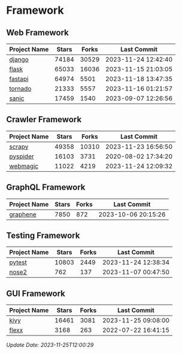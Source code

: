 # Framework

## Web Framework
| Project Name | Stars | Forks | Last Commit |
| ------------ | ----- | ----- | ----------- |
| [django](https://github.com/django/django) | 74184 | 30529 | 2023-11-24 12:42:40 |
| [flask](https://github.com/pallets/flask) | 65033 | 16036 | 2023-11-15 21:03:05 |
| [fastapi](https://github.com/tiangolo/fastapi) | 64974 | 5501 | 2023-11-18 13:47:35 |
| [tornado](https://github.com/tornadoweb/tornado) | 21333 | 5557 | 2023-11-16 01:21:57 |
| [sanic](https://github.com/sanic-org/sanic) | 17459 | 1540 | 2023-09-07 12:26:56 |

## Crawler Framework
| Project Name | Stars | Forks | Last Commit |
| ------------ | ----- | ----- | ----------- |
| [scrapy](https://github.com/scrapy/scrapy) | 49358 | 10310 | 2023-11-23 16:56:50 |
| [pyspider](https://github.com/binux/pyspider) | 16103 | 3731 | 2020-08-02 17:34:20 |
| [webmagic](https://github.com/code4craft/webmagic) | 11022 | 4219 | 2023-11-24 12:09:32 |

## GraphQL Framework
| Project Name | Stars | Forks | Last Commit |
| ------------ | ----- | ----- | ----------- |
| [graphene](https://github.com/graphql-python/graphene) | 7850 | 872 | 2023-10-06 20:15:26 |

## Testing Framework
| Project Name | Stars | Forks | Last Commit |
| ------------ | ----- | ----- | ----------- |
| [pytest](https://github.com/pytest-dev/pytest) | 10803 | 2449 | 2023-11-24 12:38:34 |
| [nose2](https://github.com/nose-devs/nose2) | 762 | 137 | 2023-11-07 00:47:50 |

## GUI Framework
| Project Name | Stars | Forks | Last Commit |
| ------------ | ----- | ----- | ----------- |
| [kivy](https://github.com/kivy/kivy) | 16461 | 3081 | 2023-11-25 09:08:00 |
| [flexx](https://github.com/flexxui/flexx) | 3168 | 263 | 2022-07-22 16:41:15 |

*Update Date: 2023-11-25T12:00:29*